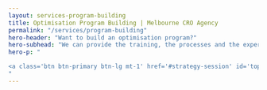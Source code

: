 ```yaml
---
layout: services-program-building
title: Optimisation Program Building | Melbourne CRO Agency
permalink: "/services/program-building"
hero-header: "Want to build an optimisation program?"
hero-subhead: "We can provide the training, the processes and the expertise to build a world-class optimisation capability within your business (using your existing team)"
hero-p: "

<a class='btn btn-primary btn-lg mt-1' href='#strategy-session' id='topStrategySession'>Schedule a <span style='letter-spacing:  .2px;'> FREE </span>strategy session</a>
"
---
```


